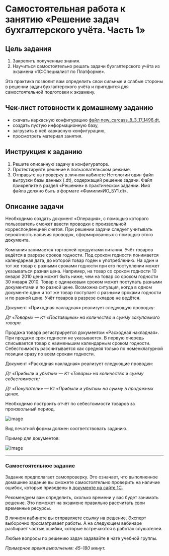 # Самостоятельная работа к занятию «Решение задач бухгалтерского учёта. Часть 1»

## Цель задания

1. Закрепить полученные знания.
2. Научиться самостоятельно решать задачи бухгалтерского учёта из экзамена «1С:Специалист по Платформе».

Эта практика позволит вам определить свои сильные и слабые стороны в решении задач бухгалтерского учёта и пригодится для самостоятельной подготовки к экзамену.

## Чек-лист готовности к домашнему заданию

- скачать каркасную конфигурацию [файл new_carcass_8_3_17_1496.dt](https://github.com/Bofh82/onec-mid-homeworks/blob/main/OCPS/new_carcass_8_3_17_1496.dt),
- создать пустую информационную базу,
- загрузить в неё каркасную конфигурацию,
- просмотреть материал занятия.

## Инструкция к заданию

1. Решите описанную задачу в конфигураторе.
2. Протестируйте решение в пользовательском режиме.
3. Отправьте на проверку в личном кабинете Нетологии один файл выгрузки базы данных (.dt), содержащий решение задачи. Файл прикрепите в раздел «Решение» в практическом задании. Имя файла должно быть в формате «ФамилияИО_БУ1.dt».

## Описание задачи

Необходимо создать документ «Операция», с помощью которого пользователь сможет ввести проводки с произвольной корреспонденцией счетов. При решении задачи следует учитывать вероятность наличия проводок, сформированных с помощью этого документа.

Компания занимается торговлей продуктами питания. Учёт товаров ведётся в разрезе сроков годности. Под сроком годности понимается календарная дата, до которой товар годен к употреблению. На один и тот же товар с разными сроками годности при его поступлении может указываться разная цена. Например, на товар со сроком годности 10 января 2010 цена может быть ниже, чем на товар со сроком годности 30 января 2010. Товар с одинаковым сроком может поступать разными документами и по разной цене. Возможна ситуация, когда в одном документе один и тот же товар поступает с разными сроками годности и по разной цене. Учёт товаров в разрезе складов не ведётся.

Документ «Приходная накладная» реализует следующую проводку:

*Дт «Товары» — Кт «Поставщики» на количество и сумму закупаемого товара.*

Продажа товара регистрируется документом «Расходная накладная». При продаже срок годности не указывается. В первую очередь списывается товар с наименьшим календарным сроком годности. Себестоимость рассчитывается как средняя только по номенклатурной позиции сразу по всем срокам годности.

Документ «Расходная накладная» реализует следующие проводки:

*Дт «Прибыли и убытки» — Кт «Товары» на количество и сумму себестоимости;*

*Дт «Покупатели» — Кт «Прибыли и убытки» на сумму в продажных ценах.*

Необходимо построить отчёт по себестоимости товаров за произвольный период.

![image](https://github.com/netology-code/onec-mid-homeworks/assets/44517817/9e7ec6c6-8fb7-44ee-907e-f302880e328a)

Вид печатной формы должен соответствовать заданию.

Пример для документов:

![image](https://github.com/netology-code/onec-mid-homeworks/assets/44517817/1e993ac2-90c0-430d-bf9a-fda81a47f81d)

------

### Самостоятельное задание

Задание предполагает самопроверку. Это означает, что выполненное домашнее задание вы сможете самостоятельно проверить на наличие ошибок, которые приведены в [документе на сайте 1С](https://static.1c.ru/rus/partners/training/files/ATT83PL.rtf?356jhteyner67j340).

Рекомендуем вам определить, сколько времени у вас будет занимать решение. Это поможет на экзамене правильно рассчитать свои временные ресурсы.

В личном кабинете вы отправляете ссылку на решение. Эксперт выборочно просматривает работы. А на следующем вебинаре разбирает частые ошибки, которые встречаются в работах слушателей.

Любые вопросы по решению задач задавайте в чате учебной группы.

*Примерное время выполнения: 45–180 минут.*
